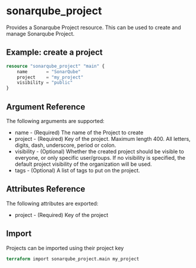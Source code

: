 # sonarqube_project
Provides a Sonarqube Project resource. This can be used to create and manage Sonarqube Project.

## Example: create a project
```terraform
resource "sonarqube_project" "main" {
    name       = "SonarQube"
    project    = "my_project"
    visibility = "public" 
}
```

## Argument Reference
The following arguments are supported:

- name - (Required) The name of the Project to create
- project - (Required) Key of the project. Maximum length 400. All letters, digits, dash, underscore, period or colon.
- visibility - (Optional) Whether the created project should be visible to everyone, or only specific user/groups. If no visibility is specified, the default project visibility of the organization will be used.
- tags - (Optional) A list of tags to put on the project.

## Attributes Reference
The following attributes are exported:
- project - (Required) Key of the project

## Import 
Projects can be imported using their project key

```terraform
terraform import sonarqube_project.main my_project
```

